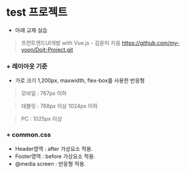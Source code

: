 # test 프로젝트
+ 아래 교재 실습
> 프런트엔드UI개발 with Vue.js - 김윤미 지음
> https://github.com/my-yoon/Doit-Project.git
###
### + 레이아웃 기준
+ 가로 크기 1,200px, maxwidth, flex-box를 사용한 반응형
> 모바일 : 767px 이하

> 태블릿 : 768px 이상 1024px 이하

> PC : 1025px 이상

### + common.css
+ Header영역 : after 가상요소 적용.
+ Footer영역 : before 가상요소 적용.
+ @media screen : 반응형 적용.
###